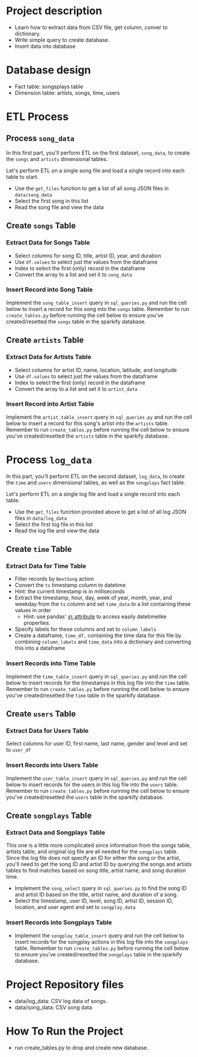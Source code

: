 # Project description
- Learn how to extract data from CSV file, get column, conver to dictionary.
- Write simple query to create database.
- Insert data into database

# Database design
- Fact table: songsplays table
- Dimension table: artists, songs, time, users

# ETL Process
## Process `song_data`
In this first part, you'll perform ETL on the first dataset, `song_data`, to create the `songs` and `artists` dimensional tables.

Let's perform ETL on a single song file and load a single record into each table to start.
- Use the `get_files` function to get a list of all song JSON files in `data/song_data`
- Select the first song in this list
- Read the song file and view the data

## Create `songs` Table
### Extract Data for Songs Table
- Select columns for song ID, title, artist ID, year, and duration
- Use `df.values` to select just the values from the dataframe
- Index to select the first (only) record in the dataframe
- Convert the array to a list and set it to `song_data`

### Insert Record into Song Table
Implement the `song_table_insert` query in `sql_queries.py` and run the cell below to insert a record for this song into the `songs` table. Remember to run `create_tables.py` before running the cell below to ensure you've created/resetted the `songs` table in the sparkify database.
## Create `artists` Table
### Extract Data for Artists Table
- Select columns for artist ID, name, location, latitude, and longitude
- Use `df.values` to select just the values from the dataframe
- Index to select the first (only) record in the dataframe
- Convert the array to a list and set it to `artist_data`
### Insert Record into Artist Table
Implement the `artist_table_insert` query in `sql_queries.py` and run the cell below to insert a record for this song's artist into the `artists` table. Remember to run `create_tables.py` before running the cell below to ensure you've created/resetted the `artists` table in the sparkify database.

# Process `log_data`
In this part, you'll perform ETL on the second dataset, `log_data`, to create the `time` and `users` dimensional tables, as well as the `songplays` fact table.

Let's perform ETL on a single log file and load a single record into each table.
- Use the `get_files` function provided above to get a list of all log JSON files in `data/log_data`
- Select the first log file in this list
- Read the log file and view the data

## Create `time` Table
### Extract Data for Time Table
- Filter records by `NextSong` action
- Convert the `ts` timestamp column to datetime
- Hint: the current timestamp is in milliseconds
- Extract the timestamp, hour, day, week of year, month, year, and weekday from the `ts` column and set `time_data` to a list containing these values in order
  - Hint: use pandas' [`dt` attribute](https://pandas.pydata.org/pandas-docs/stable/reference/api/pandas.Series.dt.html) to access easily datetimelike properties.
- Specify labels for these columns and set to `column_labels`
- Create a dataframe, `time_df,` containing the time data for this file by combining `column_labels` and `time_data` into a dictionary and converting this into a dataframe

### Insert Records into Time Table
Implement the `time_table_insert` query in `sql_queries.py` and run the cell below to insert records for the timestamps in this log file into the `time` table. Remember to run `create_tables.py` before running the cell below to ensure you've created/resetted the `time` table in the sparkify database.

## Create `users` Table
### Extract Data for Users Table
Select columns for user ID, first name, last name, gender and level and set to `user_df`

### Insert Records into Users Table
Implement the `user_table_insert` query in `sql_queries.py` and run the cell below to insert records for the users in this log file into the `users` table. Remember to run `create_tables.py` before running the cell below to ensure you've created/resetted the `users` table in the sparkify database.

## Create `songplays` Table
### Extract Data and Songplays Table
This one is a little more complicated since information from the songs table, artists table, and original log file are all needed for the `songplays` table. Since the log file does not specify an ID for either the song or the artist, you'll need to get the song ID and artist ID by querying the songs and artists tables to find matches based on song title, artist name, and song duration time.
- Implement the `song_select` query in `sql_queries.py` to find the song ID and artist ID based on the title, artist name, and duration of a song.
- Select the timestamp, user ID, level, song ID, artist ID, session ID, location, and user agent and set to `songplay_data`

### Insert Records into Songplays Table
- Implement the `songplay_table_insert` query and run the cell below to insert records for the songplay actions in this log file into the `songplays` table. Remember to run `create_tables.py` before running the cell below to ensure you've created/resetted the `songplays` table in the sparkify database.

# Project Repository files
- data/log_data: CSV log data of songs.
- data/song_data: CSV song data

# How To Run the Project
- run create_tables.py to drop and create new database.